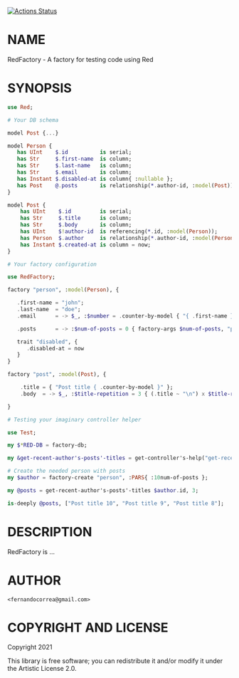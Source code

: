 [![Actions Status](https://github.com/FCO/RedFactory/workflows/test/badge.svg)](https://github.com/FCO/RedFactory/actions)

NAME
====

RedFactory - A factory for testing code using Red

SYNOPSIS
========

```raku
use Red;

# Your DB schema

model Post {...}

model Person {
   has UInt    $.id          is serial;
   has Str     $.first-name  is column;
   has Str     $.last-name   is column;
   has Str     $.email       is column;
   has Instant $.disabled-at is column{ :nullable };
   has Post    @.posts       is relationship(*.author-id, :model(Post));
}

model Post {
    has UInt    $.id         is serial;
    has Str     $.title      is column;
    has Str     $.body       is column;
    has UInt    $!author-id  is referencing(*.id, :model(Person));
    has Person  $.author     is relationship(*.author-id, :model(Person));
    has Instant $.created-at is column = now;
}

# Your factory configuration

use RedFactory;

factory "person", :model(Person), {

   .first-name = "john";
   .last-name  = "doe";
   .email      = -> $_, :$number = .counter-by-model { "{ .first-name }{ $number }@domain.com" }

   .posts      = -> :$num-of-posts = 0 { factory-args $num-of-posts, "post" }

   trait "disabled", {
      .disabled-at = now
   }
}

factory "post", :model(Post), {

    .title = { "Post title { .counter-by-model }" };
    .body  = -> $_, :$title-repetition = 3 { (.title ~ "\n") x $title-repetition }

}

# Testing your imaginary controller helper

use Test;

my $*RED-DB = factory-db;

my &get-recent-author's-posts'-titles = get-controller's-help("get-recent-author's-posts'-titles");

# Create the needed person with posts
my $author = factory-create "person", :PARS{ :10num-of-posts };

my @posts = get-recent-author's-posts'-titles $author.id, 3;

is-deeply @posts, ["Post title 10", "Post title 9", "Post title 8"];
```

DESCRIPTION
===========

RedFactory is ...

AUTHOR
======

    <fernandocorrea@gmail.com>

COPYRIGHT AND LICENSE
=====================

Copyright 2021 

This library is free software; you can redistribute it and/or modify it under the Artistic License 2.0.

